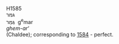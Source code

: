 H1585  
גּמר  
גְּמַר ‎ g<sup>e</sup>mar  
*ghem-ar‘*  
(Chaldee); corresponding to [1584](h1584) - perfect.  
